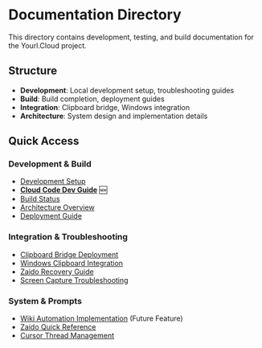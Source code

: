 # Documentation Directory

This directory contains development, testing, and build documentation for the Yourl.Cloud project.

## Structure

- **Development**: Local development setup, troubleshooting guides
- **Build**: Build completion, deployment guides
- **Integration**: Clipboard bridge, Windows integration
- **Architecture**: System design and implementation details

## Quick Access

### **Development & Build**
- [Development Setup](LOCAL_DEVELOPMENT_SETUP.md)
- [**Cloud Code Dev Guide**](GCLOUD_CODE_DEV_GUIDE.md) 🆕
- [Build Status](BUILD_COMPLETE.md)
- [Architecture Overview](ARCHITECTURE_OVERVIEW.md)
- [Deployment Guide](DEPLOYMENT_SUMMARY.md)

### **Integration & Troubleshooting**
- [Clipboard Bridge Deployment](CLIPBOARD_BRIDGE_DEPLOYMENT.md)
- [Windows Clipboard Integration](WINDOWS_CLIPBOARD_HISTORY_INTEGRATION.md)
- [Zaido Recovery Guide](ZAIDO_CLIPBOARD_RECOVERY_GUIDE.md)
- [Screen Capture Troubleshooting](SCREEN_CAPTURE_TROUBLESHOOTING.md)

### **System & Prompts**
- [Wiki Automation Implementation](WIKI_AUTOMATION_IMPLEMENTATION.md) (Future Feature)
- [Zaido Quick Reference](ZAIDO_QUICK_REFERENCE.md)
- [Cursor Thread Management](YOURL_CLOUD_CURSOR_PROMPT.md)
